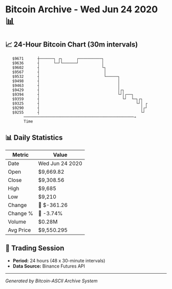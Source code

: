 # Bitcoin Archive - Wed Jun 24 2020 📊

## 📈 24-Hour Bitcoin Chart (30m intervals)

```
   $9671      ┼──────┐ ┌┐      ┌──────────┐                    
   $9636      ┤      └─┘└──────┘          │                    
   $9602      ┤                           └┐                   
   $9567      ┤                            │                   
   $9532      ┤                            └─────┐             
   $9498      ┤                                  │             
   $9463      ┤                                  │             
   $9429      ┤                                  │┌┐           
   $9394      ┤                                  └┘│┌──┐       
   $9359      ┤                                    └┘  └─┐┌┐   
   $9325      ┤                                          └┘│ ┌ 
   $9290      ┤                                            │┌┘ 
   $9255      ┤                                            └┘  
        ────────────────────────────────────────────────→
        Time
```

## 📊 Daily Statistics

| Metric | Value |
|--------|-------|
| Date | Wed Jun 24 2020 |
| Open | $9,669.82 |
| Close | $9,308.56 |
| High | $9,685 |
| Low | $9,210 |
| Change | 🔴 $-361.26 |
| Change % | 🔴 -3.74% |
| Volume | $0.28M |
| Avg Price | $9,550.295 |

## 📅 Trading Session

- **Period:** 24 hours (48 x 30-minute intervals)
- **Data Source:** Binance Futures API

---
*Generated by Bitcoin-ASCII Archive System*
